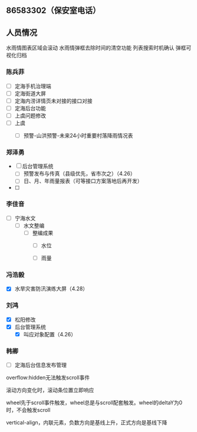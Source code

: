 
## 86583302（保安室电话）

## 人员情况

水雨情图表区域会滚动
水雨情弹框去除时间的清空功能
列表搜索时机确认
弹框可视化归档


### 陈兵菲

- [ ] 定海手机治理端
- [ ] 定海街道大屏
- [ ] 定海内涝详情页未对接的接口对接
- [ ] 定海后台功能
- [ ] 上虞问题修改
- [ ] 上虞
	- [ ] 预警-山洪预警-未来24小时重要村落降雨情况表


### 郑泽勇

- [ ] 后台管理系统
	- [ ] 预警发布与传真（县级优先，省市次之）（4.26）
	- [ ] 日、月、年雨量报表（可等接口方案落地后再开发）
- [ ] 


### 李佳音

- [ ] 宁海水文
	- [ ] 水文整编
		- [ ] 整编成果
			- [ ] 水位
			- [ ] 雨量


### 冯浩毅

- [x] 水旱灾害防汛演练大屏（4.28）

### 刘鸿

- [x] 松阳修改
- [x]  后台管理系统
	- [x] 叫应对象配置（4.26）

### 韩卿

- [ ] 定海后台信息发布管理




overflow:hidden无法触发scroll事件

滚动方向变化时，滚动条位置立即响应

wheel先于scroll事件触发，wheel总是与scroll配套触发。wheel的deltaY为0时，不会触发scroll


vertical-align，内联元素，负数方向是基线上升，正式方向是基线下降

